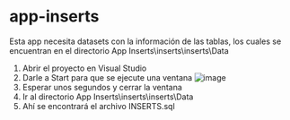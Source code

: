# app-inserts

Esta app necesita datasets con la información de las tablas, los cuales se encuentran en el directorio App Inserts\inserts\inserts\Data


1. Abrir el proyecto en Visual Studio
2. Darle a Start para que se ejecute una ventana
![image](https://user-images.githubusercontent.com/54603690/117168486-cf02e700-ad8d-11eb-8e95-d06c367f58e4.png)
4. Esperar unos segundos y cerrar la ventana
5. Ir al directorio App Inserts\inserts\inserts\Data
6. Ahí se encontrará el archivo INSERTS.sql
